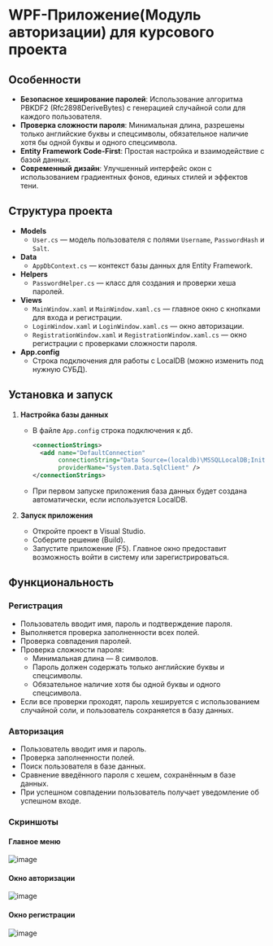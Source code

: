 # WPF-Приложение(Модуль авторизации) для курсового проекта

## Особенности

- **Безопасное хеширование паролей**: Использование алгоритма PBKDF2 (Rfc2898DeriveBytes) с генерацией случайной соли для каждого пользователя.
- **Проверка сложности пароля**: Минимальная длина, разрешены только английские буквы и спецсимволы, обязательное наличие хотя бы одной буквы и одного спецсимвола.
- **Entity Framework Code-First**: Простая настройка и взаимодействие с базой данных.
- **Современный дизайн**: Улучшенный интерфейс окон с использованием градиентных фонов, единых стилей и эффектов тени.

## Структура проекта

- **Models**
  - `User.cs` — модель пользователя с полями `Username`, `PasswordHash` и `Salt`.
- **Data**
  - `AppDbContext.cs` — контекст базы данных для Entity Framework.
- **Helpers**
  - `PasswordHelper.cs` — класс для создания и проверки хеша паролей.
- **Views**
  - `MainWindow.xaml` и `MainWindow.xaml.cs` — главное окно с кнопками для входа и регистрации.
  - `LoginWindow.xaml` и `LoginWindow.xaml.cs` — окно авторизации.
  - `RegistrationWindow.xaml` и `RegistrationWindow.xaml.cs` — окно регистрации с проверками сложности пароля.
- **App.config**
  - Строка подключения для работы с LocalDB (можно изменить под нужную СУБД).

## Установка и запуск

1. **Настройка базы данных**
   - В файле `App.config` строка подключения к дб.
     ```xml
     <connectionStrings>
       <add name="DefaultConnection"
            connectionString="Data Source=(localdb)\MSSQLLocalDB;Initial Catalog=MyDatabase;Integrated Security=True;MultipleActiveResultSets=True"
            providerName="System.Data.SqlClient" />
     </connectionStrings>
     ```
   - При первом запуске приложения база данных будет создана автоматически, если используется LocalDB.

3. **Запуск приложения**
   - Откройте проект в Visual Studio.
   - Соберите решение (Build).
   - Запустите приложение (F5). Главное окно предоставит возможность войти в систему или зарегистрироваться.

## Функциональность

### Регистрация

- Пользователь вводит имя, пароль и подтверждение пароля.
- Выполняется проверка заполненности всех полей.
- Проверка совпадения паролей.
- Проверка сложности пароля:
  - Минимальная длина — 8 символов.
  - Пароль должен содержать только английские буквы и спецсимволы.
  - Обязательное наличие хотя бы одной буквы и одного спецсимвола.
- Если все проверки проходят, пароль хешируется с использованием случайной соли, и пользователь сохраняется в базу данных.

### Авторизация

- Пользователь вводит имя и пароль.
- Проверка заполненности полей.
- Поиск пользователя в базе данных.
- Сравнение введённого пароля с хешем, сохранённым в базе данных.
- При успешном совпадении пользователь получает уведомление об успешном входе.

### Скриншоты

#### Главное меню
![image](https://github.com/user-attachments/assets/645bb85c-59a3-4c45-bb58-15dace0117b7)

#### Окно авторизации
![image](https://github.com/user-attachments/assets/4f5c3821-60f7-47c0-b375-56757d3c68de)

#### Окно регистрации
![image](https://github.com/user-attachments/assets/69a1bf58-526a-497f-896d-6ab5c97a283d)
